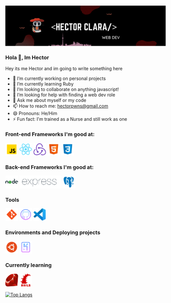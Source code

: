 ![A Full-Stack Web Devloper](/banner/banner.png)

### Hola 👋, Im Hector

Hey its me Hector and im going to write something here

- 🔭 I’m currently working on personal projects
- 🌱 I’m currently learning Ruby
- 👯 I’m looking to collaborate on anything javascript!
- 🤔 I’m looking for help with finding a web dev role
- 💬 Ask me about myself or my code
- 📫 How to reach me: hectorpwns@gmail.com
- 😄 Pronouns: He/Him
- ⚡ Fun fact: I'm trained as a Nurse and still work as one

### Front-end Frameworks I'm good at:

[<img src='/icons/js.png' alt='javascript' height='40'>]() [<img src='/icons/react.png' alt='react' height='40'>]() [<img src='/icons/redux.png' alt='redux' height='40'>]() [<img src='/icons/html.png' alt='github' height='40'>]() [<img src='/icons/css3.png' alt='css' height='40'>]()

### Back-end Frameworks I'm good at:

[<img src='icons/node.png' height='40'>]() [<img src='/icons/express.png' height='40'>]() [<img src='/icons/postgres.png' height='40'>]()

### Tools

[<img src='icons/git.png' height='40'>]() [<img src='icons/github.png' height='40'>]() [<img src='icons/vscode.png' height='40'>]()

### Environments and Deploying projects

[<img src='icons/ubuntu.png' height='40'>]() [<img src='icons/heroku.png' height='40'>]()

### Currently learning

[<img src='icons/ruby.png' height='40'>]() [<img src='icons/rails.png' height='40'>]()

[![Top Langs](https://github-readme-stats.vercel.app/api/top-langs/?username=hector4213)](https://github.com/anuraghazra/github-readme-stats)
